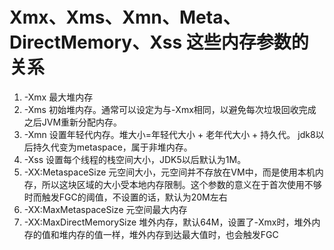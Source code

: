 # Xmx、Xms、Xmn、Meta、DirectMemory、Xss 这些内存参数的关系

1. -Xmx 最大堆内存  
2. -Xms 初始堆内存。通常可以设定为与-Xmx相同，以避免每次垃圾回收完成之后JVM重新分配内存。  
3. -Xmn 设置年轻代内存。堆大小=年轻代大小 + 老年代大小 + 持久代。 jdk8以后持久代变为metaspace，属于非堆内存。
4. -Xss 设置每个线程的栈空间大小，JDK5以后默认为1M。
5. -XX:MetaspaceSize 元空间大小，元空间并不存放在VM中，而是使用本机内存，所以这块区域的大小受本地内存限制。这个参数的意义在于首次使用不够时而触发FGC的阈值，不设置的话，默认为20M左右
6. -XX:MaxMetaspaceSize 元空间最大内存
7. -XX:MaxDirectMemorySize 堆外内存，默认64M，设置了-Xmx时，堆外内存的值和堆内存的值一样，堆外内存到达最大值时，也会触发FGC